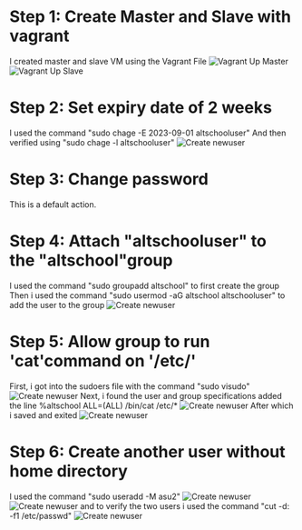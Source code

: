 # Step 1: Create Master and Slave with vagrant

I created master and slave VM using the Vagrant File
![Vagrant Up Master](second-semester-exam/screenshots/1_vagrantup1.png)
![Vagrant Up Slave](screenshots/1_vagrantup2.png)

# Step 2: Set expiry date of 2 weeks

I used the command "sudo chage -E 2023-09-01 altschooluser"
And then verified using "sudo chage -l altschooluser"
![Create newuser](Screenshots/Step2.png)

# Step 3: Change password
This is a default action.

# Step 4: Attach "altschooluser" to the "altschool"group

I used the command "sudo groupadd altschool" to first create the group
Then i used the command "sudo usermod -aG altschool altschooluser" to add the user to the group
![Create newuser](Screenshots/Step4.png)

# Step 5: Allow group to run 'cat'command on '/etc/'
First, i got into the sudoers file with the command "sudo visudo"
![Create newuser](Screenshots/Step5a.png)
Next, i found the user and group specifications added the line %altschool ALL=(ALL) /bin/cat /etc/*
![Create newuser](Screenshots/Step5b.png)
After which i saved and exited
![Create newuser](Screenshots/Step5c.png)

# Step 6: Create another user without home directory
I used the command "sudo useradd -M asu2"
![Create newuser](Screenshots/Step6a.png)
![Create newuser](Screenshots/Step6b.png)
and to verify the two users i used the command "cut -d: -f1 /etc/passwd"
![Create newuser](Screenshots/Step6c.png)


